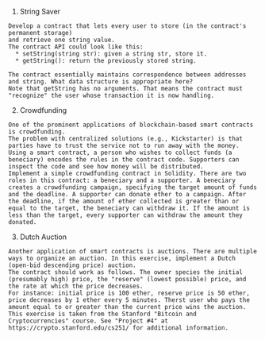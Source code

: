   1. String Saver

    Develop a contract that lets every user to store (in the contract's permanent storage)
    and retrieve one string value.
    The contract API could look like this:
      * setString(string str): given a string str, store it.
      * getString(): return the previously stored string.

    The contract essentially maintains correspondence between addresses and string. What data structure is appropriate here?
    Note that getString has no arguments. That means the contract must "recognize" the user whose transaction it is now handling.

  2. Crowdfunding

    One of the prominent applications of blockchain-based smart contracts is crowdfunding.
    The problem with centralized solutions (e.g., Kickstarter) is that parties have to trust the service not to run away with the money. Using a smart contract, a person who wishes to collect funds (a beneciary) encodes the rules in the contract code. Supporters can
    inspect the code and see how money will be distributed.
    Implement a simple crowdfunding contract in Solidity. There are two roles in this contract: a beneciary and a supporter. A beneciary creates a crowdfunding campaign, specifying the target amount of funds and the deadline. A supporter can donate ether to a campaign. After the deadline, if the amount of ether collected is greater than or equal to the target, the beneciary can withdraw it. If the amount is less than the target, every supporter can withdraw the amount they donated.

  3. Dutch Auction

    Another application of smart contracts is auctions. There are multiple ways to organize an auction. In this exercise, implement a Dutch (open-bid descending price) auction.
    The contract should work as follows. The owner species the initial (presumably high) price, the "reserve" (lowest possible) price, and the rate at which the price decreases.
    For instance: initial price is 100 ether, reserve price is 50 ether, price decreases by 1 ether every 5 minutes. Therst user who pays the amount equal to or greater than the current price wins the auction.
    This exercise is taken from the Stanford "Bitcoin and Cryptocurrencies" course. See "Project #4" at https://crypto.stanford.edu/cs251/ for additional information.
